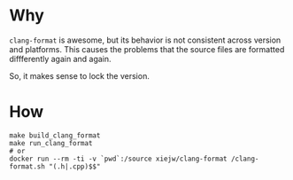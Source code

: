 # Why

`clang-format` is awesome, but its behavior is not consistent across version and
platforms. This causes the problems that the source files are formatted
diffferently again and again.

So, it makes sense to lock the version.


# How

    make build_clang_format
    make run_clang_format
    # or
    docker run --rm -ti -v `pwd`:/source xiejw/clang-format /clang-format.sh "(.h|.cpp)$$"

